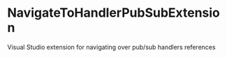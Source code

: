 # NavigateToHandlerPubSubExtension
Visual Studio extension for navigating over pub/sub handlers references
